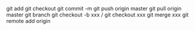 git add
git checkout
git commit -m
git push origin master
git pull origin master
git branch
git checkout -b xxx / git checkout xxx
git merge xxx
git remote add origin